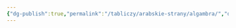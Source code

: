 ```yaml
---
{"dg-publish":true,"permalink":"/tabliczy/arabskie-strany/algambra/","dgPassFrontmatter":true}
---
```



